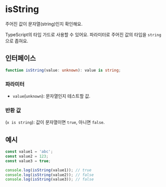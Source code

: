# isString

주어진 값이 문자열(string)인지 확인해요.

TypeScript의 타입 가드로 사용할 수 있어요. 파라미터로 주어진 값의 타입을 `string`으로 좁혀요.

## 인터페이스

```typescript
function isString(value: unknown): value is string;
```

### 파라미터

- `value`(`unknown`): 문자열인지 테스트할 값.

### 반환 값

(`x is string`): 값이 문자열이면 `true`, 아니면 `false`.

## 예시

```typescript
const value1 = 'abc';
const value2 = 123;
const value3 = true;

console.log(isString(value1)); // true
console.log(isString(value2)); // false
console.log(isString(value3)); // false
```
